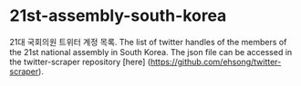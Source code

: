 # 21st-assembly-south-korea

21대 국회의원 트위터 계정 목록. The list of twitter handles of the members of the 21st national assembly in South Korea. The json file can be accessed in the twitter-scraper repository [here] (https://github.com/ehsong/twitter-scraper).
